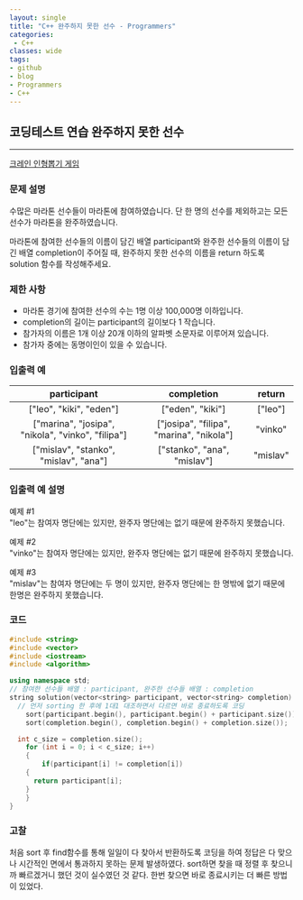 ```yaml
---
layout: single
title: "C++ 완주하지 못한 선수 - Programmers"
categories:
 - C++
classes: wide
tags:
- github
- blog
- Programmers
- C++
---
```

## 코딩테스트 연습 **완주하지 못한 선수**
---

[크레인 인형뽑기 게임](https://programmers.co.kr/learn/courses/30/lessons/42576)

### 문제 설명

수많은 마라톤 선수들이 마라톤에 참여하였습니다. 단 한 명의 선수를 제외하고는 모든 선수가 마라톤을 완주하였습니다.  

마라톤에 참여한 선수들의 이름이 담긴 배열 participant와 완주한 선수들의 이름이 담긴 배열 completion이 주어질 때, 완주하지 못한 선수의 이름을 return 하도록 solution 함수를 작성해주세요.  

### 제한 사항  

-	마라톤 경기에 참여한 선수의 수는 1명 이상 100,000명 이하입니다.  
-	completion의 길이는 participant의 길이보다 1 작습니다.  
-	참가자의 이름은 1개 이상 20개 이하의 알파벳 소문자로 이루어져 있습니다.  
-	참가자 중에는 동명이인이 있을 수 있습니다.  

### 입출력 예  
|participant|completion|return|
|:---:|:---:|:---:|
|["leo", "kiki", "eden"]|["eden", "kiki"]|["leo"]|
|["marina", "josipa", "nikola", "vinko", "filipa"]|["josipa", "filipa", "marina", "nikola"]|"vinko"|
|["mislav", "stanko", "mislav", "ana"]|["stanko", "ana", "mislav"]|"mislav"|

### 입출력 예 설명  
예제 \#1  
"leo"는 참여자 명단에는 있지만, 완주자 명단에는 없기 때문에 완주하지 못했습니다.  

예제 \#2  
"vinko"는 참여자 명단에는 있지만, 완주자 명단에는 없기 때문에 완주하지 못했습니다.  

예제 \#3  
"mislav"는 참여자 명단에는 두 명이 있지만, 완주자 명단에는 한 명밖에 없기 때문에 한명은 완주하지 못했습니다.  

### 코드

```c++
#include <string>
#include <vector>
#include <iostream>
#include <algorithm>

using namespace std;
// 참여한 선수들 배열 : participant, 완주한 선수들 배열 : completion
string solution(vector<string> participant, vector<string> completion) {
  // 먼저 sorting 한 후에 1대1 대조하면서 다르면 바로 종료하도록 코딩
	sort(participant.begin(), participant.begin() + participant.size());
	sort(completion.begin(), completion.begin() + completion.size());

  int c_size = completion.size();
	for (int i = 0; i < c_size; i++)
	{
		if(participant[i] != completion[i])
    {
      return participant[i];         
    }
	}
}
```

### 고찰

처음 sort 후 find함수를 통해 일일이 다 찾아서 반환하도록 코딩을 하여 정답은 다 맞으나 시간적인 면에서 통과하지 못하는 문제 발생하였다. sort하면 찾을 때 정렬 후 찾으니까 빠르겠거니 했던 것이 실수였던 것 같다. 한번 찾으면 바로 종료시키는 더 빠른 방법이 있었다.
